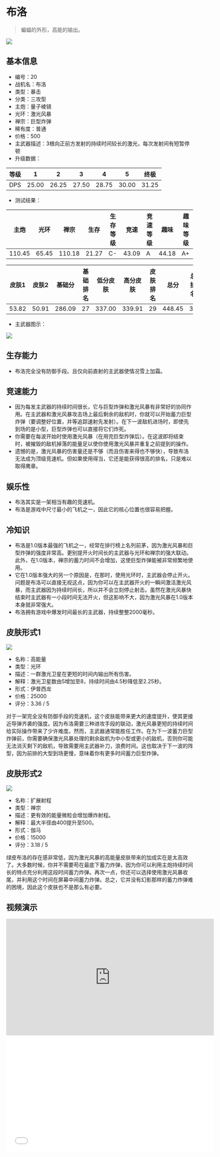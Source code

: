 # 布洛

> 蝙蝠的外形，高能的输出。

<img src="/ships/ship_20.png" style={{zoom:1}}/>

## 基本信息

- 编号：20
- 战机名：布洛
- 类型：暴击
- 分类：三攻型
- 主炮：量子棱镜
- 光环：激光风暴
- 禅宗：巨型炸弹
- 稀有度：普通
- 价格：500
- 主武器描述：3根向正前方发射的持续时间较长的激光，每次发射间有短暂停顿
- 升级数据：

| 等级 | 1 | 2 | 3 | 4 | 5 | 终极 |
|--|--|--|--|--|--|--|
| DPS | 25.00 | 26.25 | 27.50 | 28.75 | 30.00 | 31.25 |

- 测试结果：

| 主炮 | 光环 | 禅宗 | 生存 | 生存等级 | 竞速 | 竞速等级 | 趣味 | 趣味等级 |
|--|--|--|--|--|--|--|--|--|
| 110.45 | 65.45 | 110.18 | 21.27 | C- | 43.09 | A | 44.18 | A+ |

| 皮肤1 | 皮肤2 | 基础分 | 基础排名 | 低分皮肤 | 高分皮肤 | 皮肤排名 | 总分 | 总排名 |
|--|--|--|--|--|--|--|--|--|
| 53.82 | 50.91 | 286.09 | 27 | 337.00 | 339.91 | 29 | 448.45 | 31 |

- 主武器图示：

<img src="/illustration/main_20.gif" style={{zoom:1}}/>

## 生存能力

- 布洛完全没有防御手段。且仅向前直射的主武器使情况雪上加霜。

## 竞速能力

- 因为每发主武器的持续时间很长，它与巨型炸弹和激光风暴有非常好的协同作用。在主武器和激光风暴攻击场上最后剩余的敌机时，你就可以开始蓄力巨型炸弹（要调整好位置，并等追踪速射先发射）。在下一波敌机进场时，即使先到场的是小型，巨型炸弹也可以直接将它们炸死。
- 你需要在每波开始时使用激光风暴（在用完巨型炸弹后）。在这波即将结束时，被摧毁的敌机掉落的能量足以使你使用激光风暴并重复之前提到的操作。
- 遗憾的是，激光风暴的伤害量还是不够（而且伤害来得也不够快），导致布洛无法成为顶级竞速机。但如果使用得当，它还是能获得很高的排名，只是难以取得鹰章。

## 娱乐性

- 布洛其实是一架相当有趣的竞速机。
- 布洛是游戏中尺寸最小的飞机之一，因此它的核心位置也很容易把握。

## 冷知识

- 布洛是1.0版本最强的飞机之一，经常在排行榜上名列前茅，因为激光风暴和巨型炸弹的强度非常高。更别提开火时间长的主武器与光环和禅宗的强大联动。此外，在1.0版本，禅宗的蓄力时间不会增加，这使巨型炸弹能被非常频繁地使用。
- 它在1.0版本强大的另一个原因是，在那时，使用光环时，主武器会停止开火。问题是布洛可以直接无视这点，因为你可以在主武器开火的一瞬间激活激光风暴，而主武器因为持续时间长，所以并不会立刻停止射击。虽然在激光风暴快结束时主武器有一小段时间无法开火，但这影响不大，因为激光风暴在1.0版本本身就非常强大。
- 布洛拥有游戏中爆发时间最长的主武器，持续整整2000毫秒。

## 皮肤形式1

<img src="/ships/ship_20_apex_1.png" style={{zoom:1}}/>

- 名称：高能量
- 类型：光环
- 描述：一群激光卫星在更短的时间内输出所有伤害。
- 解释：激光卫星数由5增加至8，持续时间由4.5秒降低至2.25秒。
- 形式：伊普西龙
- 价格：25000
- 评分：3.36 / 5

对于一架完全没有防御手段的竞速机，这个皮肤能带来更大的速度提升，使其更接近导弹齐袭的强度。因为布洛需要三种进攻手段的联动，激光风暴更短的持续时间给实际操作带来了少许难度。然而，主武器通常能胜任工作。在为下一波蓄力巨型炸弹前，你需要确保激光风暴处理的剩余敌机为中小型或更小的敌机，否则你可能无法消灭剩下的敌机，导致需要用主武器补刀，浪费时间。这也取决于下一波的阵型，因为前排的大型到场更慢，意味着你有更多时间蓄力巨型炸弹。

## 皮肤形式2

<img src="/ships/ship_20_apex_2.png" style={{zoom:1}}/>

- 名称：扩展射程
- 类型：禅宗
- 描述：更有效的能量微粒会增加爆炸射程。
- 解释：最大半径由400提升至500。
- 形式：伽马
- 价格：15000
- 评分：3.18 / 5

绿皮布洛的存在感非常低，因为激光风暴的高能量皮肤带来的加成实在是太高效了。大多数时候，你并不需要苟在最底下蓄力炸弹，因为你可以利用主炮持续时间长的特点充分利用这段时间蓄力炸弹。再次一点，你还可以选择使用激光风暴收尾，并利用这个时间在屏幕中间蓄力炸弹。总之，它并没有幻影那样的蓄力炸弹难的困境，因此这个皮肤也不是那么有必要。

## 视频演示

<iframe width="560" height="315" src="https://www.youtube.com/embed/04ZL34OfOPk?si=lT8RDqIZWF7y_pRH" title="YouTube video player" frameborder="0" allow="accelerometer; autoplay; clipboard-write; encrypted-media; gyroscope; picture-in-picture; web-share" referrerpolicy="strict-origin-when-cross-origin" allowfullscreen></iframe>

<br/>

<iframe width="560" height="315" src="//player.bilibili.com/player.html?aid=445000520&bvid=BV1Qj411D7SA&cid=1172262344&p=1&autoplay=false" scrolling="no" border="0" frameborder="no" allow="accelerometer; autoplay; clipboard-write; encrypted-media; gyroscope; picture-in-picture; web-share" framespacing="0" allowfullscreen="true"> </iframe>